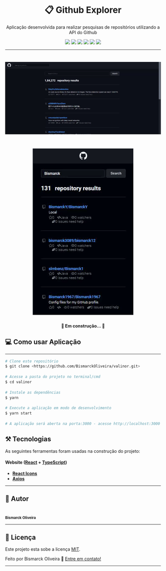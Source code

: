 <h1 align="center" id="autor"> 📋 Github Explorer</h1>

<p align="center">Aplicação desenvolvida para realizar pesquisas de repositórios utilizando a API do Github</p>

<div align="center">
<img src="https://img.shields.io/static/v1?label=Typescript&message=4.1.2&color=3178C6&style=%3CSTYLE%3E&logo=%3CLOGO%3E">
<img src="https://img.shields.io/static/v1?label=React&message=17.0.2&color=61DAFB&style=%3CSTYLE%3E&logo=%3CLOGO%3E">
<img src="https://img.shields.io/static/v1?label=React-icons&message=4.2.0&color=61DAFB&style=%3CSTYLE%3E&logo=%3CLOGO%3E">
<img src="https://img.shields.io/static/v1?label=Styled-components&message=5.3.0&color=61DAFB&style=%3CSTYLE%3E&logo=%3CLOGO%3E">
<img src="https://img.shields.io/static/v1?label=React-toastfy&message=7.0.4&color=B7178C&style=%3CSTYLE%3E&logo=%3CLOGO%3E">
<img src="https://img.shields.io/static/v1?label=Axios&message=0.21.1&color=B366F6&style=%3CSTYLE%3E&logo=%3CLOGO%3E">
</div>

<hr/>
 
 <h1 align="center">
  <img alt="NextLevelWeek" title="#NextLevelWeek" src="./assets/gitdesktop.gif" />
</h1>
 <h1 align="center">
  <img alt="NextLevelWeek" title="#NextLevelWeek" src="./assets/gitmobile.gif" />
</h1>

<h4 align="center"> 
	🚧 Em construção...  🚧
</h4>
 
<h2 id="Comousar">💻 Como usar Aplicação</h2>
<hr/>

```bash
# Clone este repositório
$ git clone <https://github.com/BismarckOliveira/valinor.git>

# Acesse a pasta do projeto no terminal/cmd
$ cd valinor

# Instale as dependências
$ yarn

# Execute a aplicação em modo de desenvolvimento
$ yarn start

# A aplicação será aberta na porta:3000 - acesse http://localhost:3000
```

<h2 id="tecnologias">⚒️ Tecnologias</h2>

As seguintes ferramentas foram usadas na construção do projeto:

#### **Website**  ([React](https://reactjs.org/)  +  [TypeScript](https://www.typescriptlang.org/))

-   **[React Icons](https://react-icons.github.io/react-icons/)**
-   **[Axios](https://github.com/axios/axios)**




---

 
 <h2 id="autor">🦸 Autor</h2>


 <img style="border-radius: 50%;" src="https://avatars.githubusercontent.com/u/68343542?v=4" width="100px;" alt=""/>
 <br />
 <sub><b>Bismarck Oliveira</b></sub> 
 <br />

---

## 📝 Licença

Este projeto esta sobe a licença [MIT](./LICENSE).

Feito por Bismarck Oliveira 👋 [Entre em contato!](https://www.linkedin.com/in/bismarck-oliveira-546308ba/)

---

